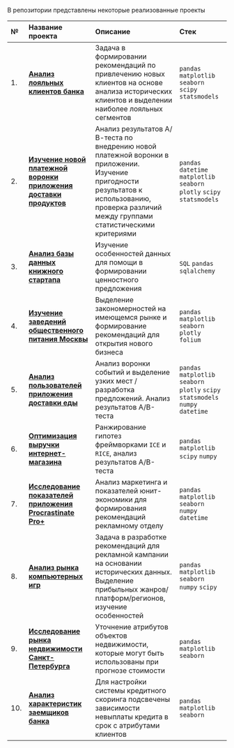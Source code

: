 В репозитории представлены некоторые реализованные проекты

| № | Название проекта | Описание | Стек | 
|:---------------------- | :---------------------- | :---------------------- | :---------------------- |
|1.| [**Анализ лояльных клиентов банка**](https://github.com/GreyTaco/Portfolio/tree/main/Bank%20churn%20clients) | Задача в формировании рекомендаций по привлечению новых клиентов на основе анализа исторических клиентов и выделении наиболее лояльных сегментов | `pandas` `matplotlib` `seaborn` `scipy` `statsmodels` |
|2.| [**Изучение новой платежной воронки приложения доставки продуктов**](https://github.com/GreyTaco/Portfolio/tree/main/Groceries%20delivery) | Анализ результатов А/В-теста по внедрению новой платежной воронки в приложении. Изучение пригодности результатов к использованию, проверка различий между группами статистическими критериями | `pandas` `datetime` `matplotlib` `seaborn` `plotly` `scipy` `statsmodels` |
|3.| [**Анализ базы данных книжного стартапа**](https://github.com/GreyTaco/Portfolio/tree/main/Books%20startup) | Изучение особенностей данных для помощи в формировании ценностного предложения | `SQL` `pandas` `sqlalchemy` |
|4.| [**Изучение заведений общественного питания Москвы**](https://github.com/GreyTaco/Portfolio/tree/main/Catering%20Moscow) | Выделение закономерностей на имеющемся рынке и формирование рекомендаций для открытия нового бизнеса | `pandas` `matplotlib` `seaborn` `plotly` `folium` |
|5.| [**Анализ пользователей приложения доставки еды**](https://github.com/GreyTaco/Portfolio/tree/main/Food%20delivery) | Анализ воронки событий и выделение узких мест / разработка предложений. Анализ результатов А/B-теста  | `pandas` `matplotlib` `seaborn` `plotly` `scipy` `statsmodels` `numpy` `datetime` |
|6.| [**Оптимизация выручки интернет-магазина**](https://github.com/GreyTaco/Portfolio/tree/main/E-commerce) | Ранжирование гипотез фреймворками `ICE` и `RICE`, анализ результатов  А/B-теста | `pandas` `matplotlib` `scipy` `numpy` |
|7.| [**Исследование показателей приложения Procrastinate Pro+**](https://github.com/GreyTaco/Portfolio/tree/main/Entertainment%20app) | Анализ маркетинга и показателей юнит-экономики для формирования рекомендаций рекламному отделу | `pandas` `matplotlib` `seaborn` `numpy` `datetime` |
|8.| [**Анализ рынка компьютерных игр**](https://github.com/GreyTaco/Portfolio/tree/main/Games%20analysis) | Задача в разработке рекомендаций для рекламной кампании на основании исторических данных. Выделение прибыльных жанров/платформ/регионов, изучение особенностей | `pandas` `matplotlib` `seaborn` `numpy` `scipy` |
|9.| [**Исследование рынка недвижимости Санкт-Петербурга**](https://github.com/GreyTaco/Portfolio/tree/main/Real%20estate%20prices%20factors) | Уточнение атрибутов объектов недвижимости, которые могут быть использованы при прогнозе стоимости | `pandas` `matplotlib` `seaborn` |
|10.| [**Анализ характеристик заемщиков банка**](https://github.com/GreyTaco/Portfolio/tree/main/Bank%20debt%20factors) | Для настройки системы кредитного скоринга подсвечены зависимости невыплаты кредита в срок с атрибутами клиентов | `pandas` `matplotlib` `seaborn` |
